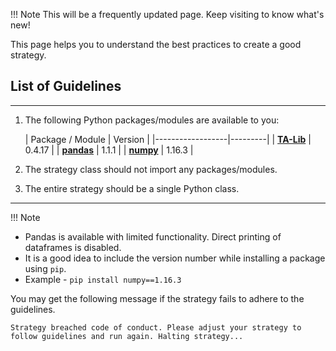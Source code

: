 !!! Note
This will be a frequently updated page. Keep visiting to know what's new!

This page helps you to understand the best practices to create a good strategy.

## List of Guidelines
---

1. The following Python packages/modules are available to you:

   | Package / Module | Version |
          |------------------|---------|
   | [**TA-Lib**](https://mrjbq7.github.io/ta-lib/install.html)       | 0.4.17  |
   | [**pandas**](https://pypi.org/project/pandas/)       | 1.1.1   |
   | [**numpy**](https://pypi.org/project/numpy/)        | 1.16.3  |

2. The strategy class should not import any packages/modules.
3. The entire strategy should be a single Python class.

---

!!! Note

* Pandas is available with limited functionality. Direct printing of dataframes is disabled.
* It is a good idea to include the version number while installing a package using `pip`.
* Example - `pip install numpy==1.16.3`

You may get the following message if the strategy fails to adhere to the guidelines.

```
Strategy breached code of conduct. Please adjust your strategy to follow guidelines and run again. Halting strategy...
```
